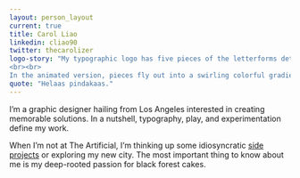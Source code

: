 ```yaml
---
layout: person_layout
current: true
title: Carol Liao
linkedin: cliao90
twitter: thecarolizer
logo-story: "My typographic logo has five pieces of the letterforms detached. The subtraction is reflective of my love for minimalistic design and demonstrates how the subtractive process can create dynamic and whimsical solutions without being ostentatious.
<br><br>
In the animated version, pieces fly out into a swirling colorful gradient."
quote: "Helaas pindakaas."
---
```


I’m a graphic designer hailing from Los Angeles interested in creating memorable solutions. In a nutshell, typography, play, and experimentation define my work. 

When I’m not at The Artificial, I’m thinking up some idiosyncratic [side projects](http://www.carolliao.com) or exploring my new city. The most important thing to know about me is my deep-rooted passion for black forest cakes.